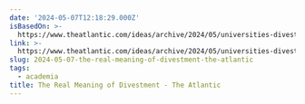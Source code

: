 ```yaml
---
date: '2024-05-07T12:18:29.000Z'
isBasedOn: >-
  https://www.theatlantic.com/ideas/archive/2024/05/universities-divestment-israel-gaza/678300/
link: >-
  https://www.theatlantic.com/ideas/archive/2024/05/universities-divestment-israel-gaza/678300/
slug: 2024-05-07-the-real-meaning-of-divestment-the-atlantic
tags:
  - academia
title: The Real Meaning of Divestment - The Atlantic
---
```


